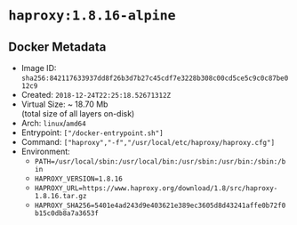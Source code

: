 # `haproxy:1.8.16-alpine`

## Docker Metadata

- Image ID: `sha256:842117633937dd8f26b3d7b27c45cdf7e3228b308c00cd5ce5c9c0c87be012c9`
- Created: `2018-12-24T22:25:18.52671312Z`
- Virtual Size: ~ 18.70 Mb  
  (total size of all layers on-disk)
- Arch: `linux`/`amd64`
- Entrypoint: `["/docker-entrypoint.sh"]`
- Command: `["haproxy","-f","/usr/local/etc/haproxy/haproxy.cfg"]`
- Environment:
  - `PATH=/usr/local/sbin:/usr/local/bin:/usr/sbin:/usr/bin:/sbin:/bin`
  - `HAPROXY_VERSION=1.8.16`
  - `HAPROXY_URL=https://www.haproxy.org/download/1.8/src/haproxy-1.8.16.tar.gz`
  - `HAPROXY_SHA256=5401e4ad243d9e403621e389ec3605d8d43241affe0b72f0b15c0db8a7a3653f`
